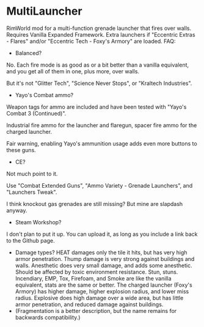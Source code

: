 # MultiLauncher
RimWorld mod for a multi-function grenade launcher that fires over walls.
Requires Vanilla Expanded Framework.
Extra launchers if "Eccentric Extras - Flares" and/or "Eccentric Tech - Foxy's Armory" are loaded.
FAQ:
 - Balanced?

No. Each fire mode is as good as or a bit better than a vanilla equivalent, and you get all of them in one, plus more, over walls.

But it's not "Glitter Tech", "Science Never Stops", or "Kraltech Industries".

 - Yayo's Combat ammo?

Weapon tags for ammo are included and have been tested with "Yayo's Combat 3 (Continued)".

Industrial fire ammo for the launcher and flaregun, spacer fire ammo for the charged launcher.

Fair warning, enabling Yayo's ammunition usage adds even more buttons to these guns.
 - CE?

Not much point to it.

Use "Combat Extended Guns", "Ammo Variety - Grenade Launchers", and "Launchers Tweak".

I think knockout gas grenades are still missing? But mine are slapdash anyway.
 - Steam Workshop?

I don't plan to put it up.
You can upload it, as long as you include a link back to the Github page.

 - Damage types?
HEAT damages only the tile it hits, but has very high armor penetration.
Thump damage is very strong against buildings and walls.
Anesthetic does very small damage, and adds some anesthetic. Should be affected by toxic environment resistance.
Stun, stuns.
Incendiary, EMP, Tox, Firefoam, and Smoke are like the vanilla equivalent, stats are the same or better.
The charged launcher (Foxy's Armory) has higher damage, higher explosion radius, and lower miss radius.
Explosive does high damage over a wide area, but has little armor penetration, and reduced damage against buildings.
 - (Fragmentation is a better description, but the name remains for backwards compatibility.)
